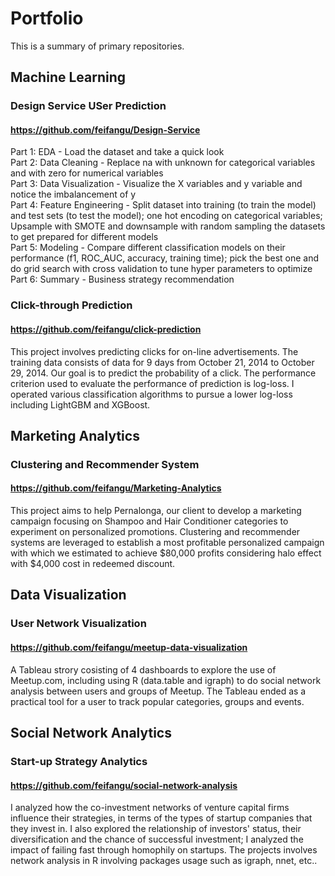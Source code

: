 # Portfolio
This is a summary of primary repositories.

## Machine Learning
### Design Service USer Prediction
#### https://github.com/feifangu/Design-Service
Part 1: EDA - Load the dataset and take a quick look <br>
Part 2: Data Cleaning - Replace na with unknown for categorical variables and with zero for numerical variables <br>
Part 3: Data Visualization - Visualize the X variables and y variable and notice the imbalancement of y <br>
Part 4: Feature Engineering - Split dataset into training (to train the model) and test sets (to test the model); one hot encoding on categorical variables; Upsample with SMOTE and downsample with random sampling the datasets to get prepared for different models <br>
Part 5: Modeling - Compare different classification models on their performance (f1, ROC_AUC, accuracy, training time); pick the best one and do grid search with cross validation to tune hyper parameters to optimize <br>
Part 6: Summary - Business strategy recommendation <br>

### Click-through Prediction
#### https://github.com/feifangu/click-prediction
This project involves predicting clicks for on-line advertisements. The training data consists of data for 9 days from October 21, 2014 to October 29, 2014. Our goal is to predict the probability of a click. The performance criterion used to evaluate the performance of prediction is log-loss. I operated various classification algorithms to pursue a lower log-loss including LightGBM and XGBoost.

## Marketing Analytics
### Clustering and Recommender System
#### https://github.com/feifangu/Marketing-Analytics
This project aims to help Pernalonga, our client to develop a marketing campaign focusing on Shampoo and Hair Conditioner categories to experiment on personalized promotions. Clustering and recommender systems are leveraged to establish a most profitable personalized campaign with which we estimated to achieve $80,000 profits considering halo effect with $4,000 cost in redeemed discount.

## Data Visualization
### User Network Visualization
#### https://github.com/feifangu/meetup-data-visualization
A Tableau strory cosisting of 4 dashboards to explore the use of Meetup.com, including using R (data.table and igraph) to do social network analysis between users and groups of Meetup. The Tableau ended as a practical tool for a user to track popular categories, groups and events.
 
## Social Network Analytics
### Start-up Strategy Analytics
#### https://github.com/feifangu/social-network-analysis
I analyzed how the co-investment networks of venture capital firms influence their strategies, in terms of the types of startup companies that they invest in. I also explored the relationship of investors' status, their diversification and the chance of successful investment; I analyzed the impact of failing fast through homophily on startups. The projects involves network analysis in R involving packages usage such as igraph, nnet, etc..
